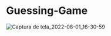 # Guessing-Game

![Captura de tela_2022-08-01_16-30-59](https://user-images.githubusercontent.com/64499292/182230416-d0f55578-da97-4847-8b88-5408cec13a67.png)
